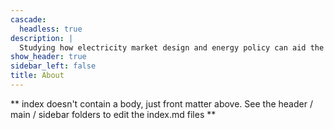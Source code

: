 ```yaml
---
cascade:
  headless: true
description: |
  Studying how electricity market design and energy policy can aid the transition to a low-carbon economy available for free.
show_header: true
sidebar_left: false
title: About
---
```


** index doesn't contain a body, just front matter above.
See the header / main / sidebar folders to edit the index.md files **
